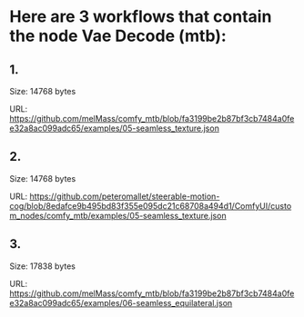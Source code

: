 # Here are 3 workflows that contain the node Vae Decode (mtb):

## 1. 

Size: 14768 bytes

URL: https://github.com/melMass/comfy_mtb/blob/fa3199be2b87bf3cb7484a0fee32a8ac099adc65/examples/05-seamless_texture.json

## 2. 

Size: 14768 bytes

URL: https://github.com/peteromallet/steerable-motion-cog/blob/8edafce9b495bd83f355e095dc21c68708a494d1/ComfyUI/custom_nodes/comfy_mtb/examples/05-seamless_texture.json

## 3. 

Size: 17838 bytes

URL: https://github.com/melMass/comfy_mtb/blob/fa3199be2b87bf3cb7484a0fee32a8ac099adc65/examples/06-seamless_equilateral.json

